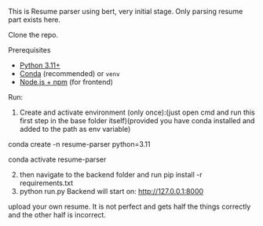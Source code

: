 This is Resume parser using bert, very initial stage. Only parsing resume part exists here. 

Clone the repo.

Prerequisites

- [Python 3.11+](https://www.python.org/)
- [Conda](https://docs.conda.io/en/latest/) (recommended) or `venv`
- [Node.js + npm](https://nodejs.org/) (for frontend)

Run:

1. Create and activate environment (only once):(just open cmd and run this first step in the base folder itself)(provided you have conda installed and added to the path as env variable)

  conda create -n resume-parser python=3.11
  
  conda activate resume-parser

2. then navigate to the backend folder and run pip install -r requirements.txt
3. python run.py
Backend will start on: http://127.0.0.1:8000

upload your own resume. It is not perfect and gets half the things correctly and the other half is incorrect.
